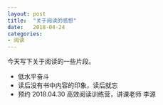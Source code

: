 ```yaml
---
layout: post
title:  "关于阅读的感想"
date:   2018-04-24
categories:
- 阅读
---
```

今天写下关于阅读的一些片段。

- 低水平奋斗
- 读后没有书中内容的印象，读后就忘
- 预约 2018.04.30 高效阅读训练营，讲课老师 李源